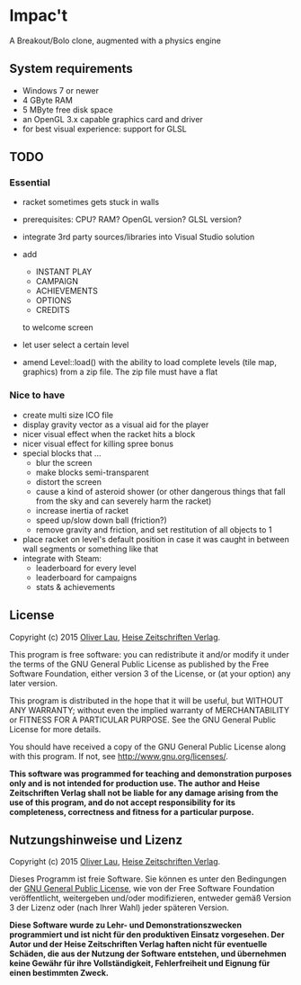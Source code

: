 # Impac't

A Breakout/Bolo clone, augmented with a physics engine


## System requirements

 - Windows 7 or newer
 - 4 GByte RAM
 - 5 MByte free disk space
 - an OpenGL 3.x capable graphics card and driver
 - for best visual experience: support for GLSL


## TODO

### Essential

 - racket sometimes gets stuck in walls
 - prerequisites: CPU? RAM? OpenGL version? GLSL version?
 - integrate 3rd party sources/libraries into Visual Studio solution
 - add 

    - INSTANT PLAY
    - CAMPAIGN
    - ACHIEVEMENTS
    - OPTIONS
    - CREDITS

   to welcome screen

 - let user select a certain level
 - amend Level::load() with the ability to load complete levels (tile map, graphics) from a zip file. The zip file must have a flat 

### Nice to have

 - create multi size ICO file
 - display gravity vector as a visual aid for the player
 - nicer visual effect when the racket hits a block
 - nicer visual effect for killing spree bonus
 - special blocks that ...
   - blur the screen
   - make blocks semi-transparent
   - distort the screen
   - cause a kind of asteroid shower (or other dangerous things that fall from the sky and can severely harm the racket)
   - increase inertia of racket
   - speed up/slow down ball (friction?)
   - remove gravity and friction, and set restitution of all objects to 1
 - place racket on level's default position in case it was caught in between wall segments or something like that
 - integrate with Steam:
   - leaderboard for every level
   - leaderboard for campaigns
   - stats & achievements

## License

Copyright (c) 2015 [Oliver Lau](mailto:ola@ct.de),
<a href="http://www.heise.de/">Heise Zeitschriften Verlag</a>.


This program is free software: you can redistribute it and/or modify
it under the terms of the GNU General Public License as published by
the Free Software Foundation, either version 3 of the License, or
(at your option) any later version.

This program is distributed in the hope that it will be useful,
but WITHOUT ANY WARRANTY; without even the implied warranty of
MERCHANTABILITY or FITNESS FOR A PARTICULAR PURPOSE.  See the
GNU General Public License for more details.

You should have received a copy of the GNU General Public License
along with this program. If not, see
<a href="http://www.gnu.org/licenses/">http://www.gnu.org/licenses/</a>.


__This software was programmed for teaching and demonstration purposes only
and is not intended for production use. The author and Heise Zeitschriften
Verlag shall not be liable for any damage arising from the use of this program,
and do not accept responsibility for its completeness, correctness and fitness
for a particular purpose.__


## Nutzungshinweise und Lizenz

Copyright (c) 2015 [Oliver Lau](mailto:ola@ct.de),
<a href="http://www.heise.de/">Heise Zeitschriften Verlag</a>.

Dieses Programm ist freie Software. Sie können es unter den Bedingungen der
<a href="http://www.gnu.org/licenses/gpl-3.0">GNU General Public License</a>,
wie von der Free Software Foundation veröffentlicht, weitergeben und/oder
modifizieren, entweder gemäß Version 3 der Lizenz oder (nach Ihrer Wahl)
jeder späteren Version.

__Diese Software wurde zu Lehr- und Demonstrationszwecken programmiert
und ist nicht für den produktiven Einsatz vorgesehen. Der Autor und der
Heise Zeitschriften Verlag haften nicht für eventuelle Schäden, die aus
der Nutzung der Software entstehen, und übernehmen keine Gewähr für ihre
Vollständigkeit, Fehlerfreiheit und Eignung für einen bestimmten Zweck.__

